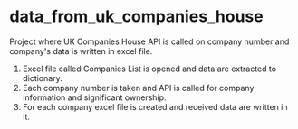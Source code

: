 # data_from_uk_companies_house
Project where UK Companies House API is called on company number and company's data is written in excel file.

1. Excel file called Companies List is opened and data are extracted to dictionary.
2. Each company number is taken and API is called for company information and significant ownership.
3. For each company excel file is created and received data are written in it.
